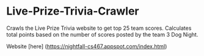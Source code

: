 # Live-Prize-Trivia-Crawler
Crawls the Live Prize Trivia website to get top 25 team scores.  Calculates total points based on the number of scores posted by the team 3 Dog Night.

Website [here] (https://nightfall-cs467.appspot.com/index.html)
